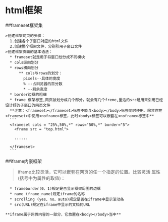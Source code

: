 # html框架

##frameset框架集

    >创建框架网页的步骤：
      1.创建各个子窗口对应的html文件
      2.创建整个框架文件，分别引用子窗口文件
    >创建框架页面的基本语法：
      * frameset就是用于将窗口划分成不同模块
      * cols纵向划分
      * rows横向划分
          ** cols与rows的划分：
            pixels--具体的宽度
            % --占浏览器的百分数
            * --剩余宽度
      * border边框的粗细
      * frame 框架标签,网页被划分成几个部分，就会有几个freme,里边的src是用来引用已经设计好的子窗口的网页文件
      **注意：<frameset></frameset>标签不能与<body></body>标签同时使用。除非你在<frameset>中使用<noframe>标签，此时<body>标签可以嵌套在<noframe>标签中**
      ```
      <frameset cols = "25%,50%,*" rows="50%,*" border="5">
        <frame src = "top.html">

        ......

      </frameset>
      ```
##iframe内嵌框架
   > iframe比较灵活，它可以嵌套在网页的任一个指定的位置。比较灵活
    属性(括号中为属性的取值)：
    
      * frameborder(0、1)规定是否显示框架周围的边框
      * name (frame_name)规定iframe的名称
      * scrolling (yes、no、auto)规定是否在iframe中显示滚动条
      * src(URL)规定在iframe中显示的文档的URL

    **iframe属于网页内容的一部分，它放置在<body></body>当中**
    
